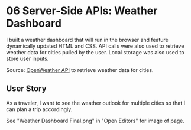 # 06 Server-Side APIs: Weather Dashboard

I built a weather dashboard that will run in the browser and feature dynamically updated HTML and CSS. API calls were also used to retrieve weather data for cities pulled by the user. Local storage was also used to store user inputs.

Source: [OpenWeather API](https://openweathermap.org/api) to retrieve weather data for cities. 

## User Story
As a traveler, I want to see the weather outlook for multiple cities so that I can plan a trip accordingly.


See "Weather Dashboard Final.png" in "Open Editors" for image of page.
